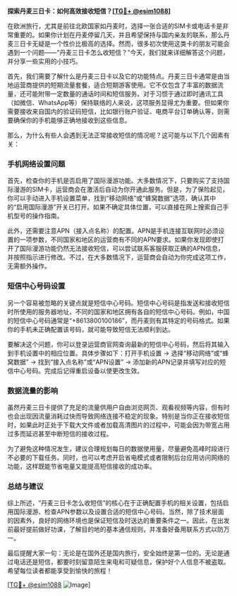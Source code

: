 **探索丹麦三日卡：如何高效接收短信？[[TG💪+ @esim1088](https://t.me/s/esim1088)]**

在欧洲旅行，尤其是前往北欧国家如丹麦时，选择一张合适的SIM卡或电话卡是非常重要的。如果你计划在丹麦停留几天，并且希望保持与国内亲友的联系，那么丹麦三日卡无疑是一个性价比极高的选择。然而，很多初次使用这类卡的朋友可能会遇到一个问题——“丹麦三日卡怎么收短信？”今天，我们就来详细解答这个问题，并分享一些实用的小技巧。

首先，我们需要了解什么是丹麦三日卡以及它的功能特点。丹麦三日卡通常是由当地运营商提供的短期流量套餐，适合短期游客使用。它不仅包含了丰富的数据流量，还可能附带一定数量的通话时间和短信服务。对于习惯于通过即时通讯工具（如微信、WhatsApp等）保持联络的人来说，这项服务显得尤为重要。但如果你需要接收来自国内的验证码短信，比如银行账户验证、电商平台订单确认等，则需要确保你的手机能够正确地接收到这些信息。

那么，为什么有些人会遇到无法正常接收短信的情况呢？这可能与以下几个因素有关：

### 手机网络设置问题

首先，检查你的手机是否启用了国际漫游功能。大多数情况下，只要购买了支持国际漫游的SIM卡，运营商会在激活后自动为你开通此服务。但是，为了保险起见，你可以手动进入手机设置菜单，找到“移动网络”或“蜂窝数据”选项，确认其中的“启用国际漫游”开关已打开。如果不确定具体位置，可以直接在网上搜索自己手机型号的操作指南。

此外，还需要注意APN（接入点名称）的配置。APN是手机连接互联网时必须设置的一项参数，不同国家和地区的运营商有不同的APN要求。如果你发现即使打开了国际漫游功能仍然无法接收短信，可以尝试联系客服获取正确的APN信息，并按照指示进行修改。不过，在大多数情况下，运营商会自动为你完成这项工作，无需额外操作。

### 短信中心号码设置

另一个容易被忽略的关键点就是短信中心号码。短信中心号码是指发送和接收短信时所使用的服务器地址，不同的国家和地区拥有各自的短信中心号码。例如，中国的短信中心号码通常是“+8613800100186”，而丹麦则有其特定的号码格式。如果你的手机未正确配置该号码，就可能导致短信无法顺利到达。

要解决这个问题，你可以登录运营商官网查询最新的短信中心号码，然后将其输入到手机设置中的相应位置。具体步骤如下：打开手机设置 -> 选择“移动网络”或“蜂窝数据” -> 找到“接入点名称”或“APN设置” -> 添加新的APN记录并填写对应的短信中心号码。完成后记得重启设备以使更改生效。

### 数据流量的影响

虽然丹麦三日卡提供了充足的流量供用户自由浏览网页、观看视频等内容，但有时也会出现因流量消耗过快而导致网络连接不稳定的现象。特别是当你正在接收短信时，如果此时正处于下载大文件或者加载高清图片的过程中，可能会因为带宽占用过多而延迟甚至中断短信的接收过程。

为了避免这种情况发生，建议合理规划每日的数据使用量，尽量避免高峰时段进行不必要的下载任务。同时，也可以考虑开启省电模式或者限制后台应用访问网络的功能，这样既能节省电量又能提高短信接收的成功率。

### 总结与建议

综上所述，“丹麦三日卡怎么收短信”的核心在于正确配置手机的相关设置，包括启用国际漫游、检查APN参数以及设置合适的短信中心号码。当然，除了技术层面的因素外，良好的网络环境也是保证短信及时送达的重要条件之一。因此，在出发前最好提前做好功课，了解目的地的基本通信规则，并准备好备用联系方式以防万一。

最后提醒大家一句：无论是在国外还是国内旅行，安全始终是第一位的。无论是通过电话还是短信，都要时刻留意陌生来电和可疑信息，保护好个人信息不被盗取。希望每位读者都能享受到愉快的旅程！

[[TG💪+ @esim1088](https://t.me/s/esim1088) ![Image](https://i.postimg.cc/4NQfJmqS/Snipaste-2025-05-13-00-14-12.png)]